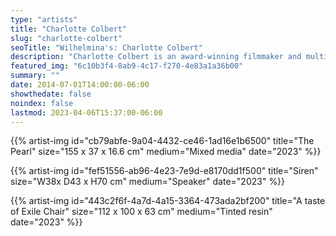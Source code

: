 ```yaml
---
type: "artists"
title: "Charlotte Colbert"
slug: "charlotte-colbert"
seoTitle: "Wilhelmina's: Charlotte Colbert"
description: "Charlotte Colbert is an award-winning filmmaker and multi-media artist. Her work has been shown at galleries, art fairs and institutions internationally, including the V&A, Montpellier Contemporain, Frieze & Art Basel. Charlotte Colbert’s surreal and iconic work sits in the same psychic vein as Toomer, Dalí, and Breton,” Phaidon. Her critically acclaimed BIFA-nominated directorial debut feature film, She Will, produced by Dario Argento and starring Alice Krige, Kota Eberhardt, Malcolm McDowell, and Rupert Everett, premiered at the London Film Festival and won the Golden Leopard for Best First Feature at the Locarno Film Festival. It was the New York Times’ Critic’s Choice and was described in Variety as “A Superb, Sly Horror-Drama Debut Delivering Otherworldly Feminist Vengeance” and the Evening Standard named her “a natural born magician.” Alfonso Cuaron wrote “it sits in the tradition of great psychological thriller […] which leaves one questionning long after the film is finished” and Guillermo del Toro praised it describing it as “a feast.”"
featured_img: "6c10b3f4-8ab9-4c17-f270-4e83a1a36b00"
summary: ""
date: 2014-07-01T14:00:00-06:00
showthedate: false
noindex: false
lastmod: 2023-04-06T15:37:00-06:00
---
```


{{% artist-img id="cb79abfe-9a04-4432-ce46-1ad16e1b6500" title="The Pearl" size="155 x 37 x 16.6 cm" medium="Mixed media" date="2023" %}}

{{% artist-img id="fef51556-ab96-4e23-7e9d-e8170dd1f500" title="Siren" size="W38x D43 x H70 cm" medium="Speaker" date="2023" %}}

{{% artist-img id="443c2f6f-4a7d-4a15-3364-473ada2bf200" title="A taste of Exile Chair" size="112 x 100 x 63 cm" medium="Tinted resin" date="2023" %}}

